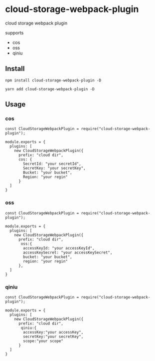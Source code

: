 # cloud-storage-webpack-plugin

cloud storage webpack plugin

supports

- cos 
- oss 
- qiniu 


## Install

~~~
npm install cloud-storage-webpack-plugin -D

yarn add cloud-storage-webpack-plugin -D
~~~


## Usage


### cos 

~~~
const CloudStorageWebpackPlugin = require("cloud-storage-webpack-plugin");

module.exports = {
  plugins: [
    new CloudStorageWebpackPlugin({
      prefix: "cloud dir",
      cos: {
        SecretId: "your secretId",
        SecretKey: "your secretKey",
        Bucket: "your bucket",
        Region: "your regin"
      }
  ]
}
~~~


### oss 

~~~
const CloudStorageWebpackPlugin = require("cloud-storage-webpack-plugin");

module.exports = {
  plugins: [
    new CloudStorageWebpackPlugin({
      prefix: "cloud dir",
       oss:{
        accessKeyId: "your accessKeyId",
        accessKeySecret: "your accessKeySecret",
        bucket: "your bucket",
        region: "your regin"
      },
  ]
}
~~~

### qiniu 

~~~
const CloudStorageWebpackPlugin = require("cloud-storage-webpack-plugin");

module.exports = {
  plugins: [
    new CloudStorageWebpackPlugin({
      prefix: "cloud dir",
       qiniu:{
        accessKey:"your accessKey",
        secretKey:"your secretKey",
        scope:"your scope"
      }
  ]
}
~~~

